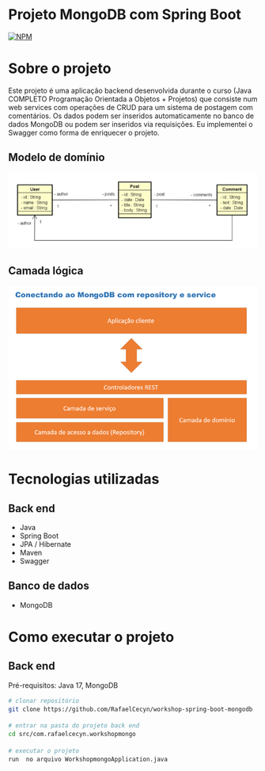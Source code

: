 # Projeto MongoDB com Spring Boot
[![NPM](https://img.shields.io/npm/l/react)](https://github.com/RafaelCecyn/workshop-spring-boot-mongodb/blob/main/LICENSE)

# Sobre o projeto
Este projeto é uma aplicação backend desenvolvida durante o curso (Java COMPLETO Programação Orientada a Objetos + Projetos) que consiste num web services com operações de CRUD para um sistema de postagem com comentários. Os dados podem ser inseridos automaticamente no banco de dados MongoDB ou podem ser inseridos via requisições. Eu implementei o Swagger como forma de enriquecer o projeto.

## Modelo de domínio
![Modelo Conceitual](https://github.com/RafaelCecyn/workshop-spring-boot-mongodb/blob/main/assets/Modelo_de_Dominio.png)

## Camada lógica
![Modelo Conceitual](https://github.com/RafaelCecyn/workshop-spring-boot-mongodb/blob/main/assets/Modelo_Logico.png)


# Tecnologias utilizadas
## Back end
- Java
- Spring Boot
- JPA / Hibernate
- Maven
- Swagger

## Banco de dados
- MongoDB

# Como executar o projeto

## Back end
Pré-requisitos: Java 17, MongoDB

```bash
# clonar repositório
git clone https://github.com/RafaelCecyn/workshop-spring-boot-mongodb

# entrar na pasta do projeto back end
cd src/com.rafaelcecyn.workshopmongo

# executar o projeto
run  no arquivo WorkshopmongoApplication.java
```
